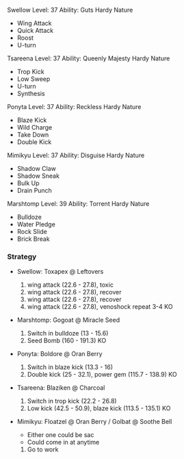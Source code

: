 Swellow
Level: 37
Ability: Guts
Hardy Nature
- Wing Attack
- Quick Attack
- Roost
- U-turn

Tsareena
Level: 37
Ability: Queenly Majesty
Hardy Nature
- Trop Kick
- Low Sweep
- U-turn
- Synthesis

Ponyta
Level: 37
Ability: Reckless
Hardy Nature
- Blaze Kick
- Wild Charge
- Take Down
- Double Kick

Mimikyu
Level: 37
Ability: Disguise
Hardy Nature
- Shadow Claw
- Shadow Sneak
- Bulk Up
- Drain Punch

Marshtomp
Level: 39
Ability: Torrent
Hardy Nature
- Bulldoze
- Water Pledge
- Rock Slide
- Brick Break

### Strategy

- Swellow: Toxapex @ Leftovers

    1. wing attack (22.6 - 27.8), toxic
    2. wing attack (22.6 - 27.8), recover
    3. wing attack (22.6 - 27.8), recover
    4. wing attack (22.6 - 27.8), venoshock
    repeat 3-4 KO

- Marshtomp: Gogoat @ Miracle Seed

    1. Switch in bulldoze (13 - 15.6)
    2. Seed Bomb (160 - 191.3) KO

- Ponyta: Boldore @ Oran Berry

    1. Switch in blaze kick (13.3 - 16)
    2. Double kick (25 - 32.1), power gem (115.7 - 138.9) KO

- Tsareena: Blaziken @ Charcoal

    1. Switch in trop kick (22.2 - 26.8)
    2. Low kick (42.5 - 50.9), blaze kick (113.5 - 135.1) KO

- Mimikyu: Floatzel @ Oran Berry / Golbat @ Soothe Bell

    * Either one could be sac
    * Could come in at anytime

    1. Go to work
